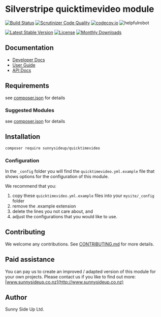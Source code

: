 # Silverstripe quicktimevideo module
[![Build Status](https://travis-ci.org/sunnysideup/silverstripe-quicktimevideo.svg?branch=master)](https://travis-ci.org/sunnysideup/silverstripe-quicktimevideo)
[![Scrutinizer Code Quality](https://scrutinizer-ci.com/g/sunnysideup/silverstripe-quicktimevideo/badges/quality-score.png?b=master)](https://scrutinizer-ci.com/g/sunnysideup/silverstripe-quicktimevideo/?branch=master)
[![codecov.io](https://codecov.io/github/sunnysideup/silverstripe-quicktimevideo/coverage.svg?branch=master)](https://codecov.io/github/sunnysideup/silverstripe-quicktimevideo?branch=master)
![helpfulrobot](https://helpfulrobot.io/sunnysideup/quicktimevideo/badge)

[![Latest Stable Version](https://poser.pugx.org/sunnysideup/quicktimevideo/version)](https://packagist.org/packages/sunnysideup/quicktimevideo)
[![License](https://poser.pugx.org/sunnysideup/quicktimevideo/license)](https://packagist.org/packages/sunnysideup/quicktimevideo)
[![Monthly Downloads](https://poser.pugx.org/sunnysideup/quicktimevideo/d/monthly)](https://packagist.org/packages/sunnysideup/quicktimevideo)


## Documentation



 * [Developer Docs](docs/en/INDEX.md)
 * [User Guide](docs/en/userguide.md)
 * [API Docs](http://docs.ssmods.com/sunnysideup/quicktimevideo/classes.xhtml)

## Requirements



see [composer.json](composer.json) for details

### Suggested Modules



see [composer.json](composer.json) for details


## Installation


```
composer require sunnysideup/quicktimevideo
```

### Configuration



In the `_config` folder you will find the `quicktimevideo.yml.example`
file that shows options for the configuration of this module.

We recommend that you:

  1. copy these `quicktimevideo.yml.example` files into your
`mysite/_config` folder
  2. remove the .example extension
  3. delete the lines you not care about, and
  4. adjust the configurations that you would like to use.


## Contributing



We welcome any contributions. See [CONTRIBUTING.md](CONTRIBUTING.md) for more details.

## Paid assistance



You can pay us to create an improved / adapted version of this module for your own projects.  Please contact us if you like to find out more: [www.sunnysideup.co.nz](http://www.sunnysideup.co.nz)

## Author



Sunny Side Up Ltd.
